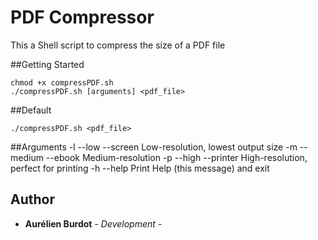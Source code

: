 # PDF Compressor
This a Shell script to compress the size of a PDF file

##Getting Started
```
chmod +x compressPDF.sh
./compressPDF.sh [arguments] <pdf_file>
```

##Default
```
./compressPDF.sh <pdf_file>
```

##Arguments
 -l --low --screen	Low-resolution, lowest output size
 -m --medium --ebook	Medium-resolution
 -p --high --printer	High-resolution, perfect for printing
 -h --help		Print Help (this message) and exit

## Author

* **Aurélien Burdot** - *Development* -


